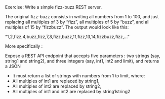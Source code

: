 Exercise: Write a simple fizz-buzz REST server.
 
The original fizz-buzz consists in writing all numbers from 1 to 100, and just replacing all multiples of 3 by “fizz”, all multiples of 5 by “buzz”, and all multiples of 15 by “fizzbuzz”. The output would look like this:

“1,2,fizz,4,buzz,fizz,7,8,fizz,buzz,11,fizz,13,14,fizzbuzz,fizz,...”
 
More specifically :

Expose a REST API endpoint that accepts five parameters : two strings (say, string1 and string2), and three integers (say, int1, int2 and limit), and returns a JSON

 - It must return a list of strings with numbers from 1 to limit, where:
 - All multiples of int1 are replaced by string1,
 - All multiples of int2 are replaced by string2,
 - All multiples of int1 and int2 are replaced by string1string2
